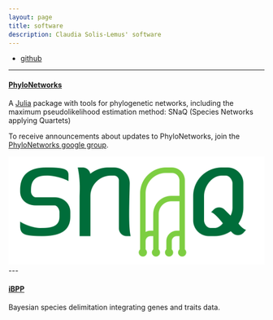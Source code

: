 ```yaml
---
layout: page
title: software
description: Claudia Solis-Lemus' software
---
```


<div class="navbar">
    <div class="navbar-inner">
        <ul class="nav">
            <li><a href="https://github.com/crsl4">github</a></li>
        </ul>
    </div>
</div>

---

#### <a name="phylonetworks"></a>[PhyloNetworks](https://github.com/crsl4/PhyloNetworks.jl)

A [Julia](http://julialang.org/) package with tools for phylogenetic networks, including the maximum pseudolikelihood estimation method: SNaQ (Species Networks applying Quartets)

To receive announcements about updates to PhyloNetworks, join the
[PhyloNetworks google group](https://groups.google.com/forum/#!forum/phylonetworks-users).

 <div class="photo"> <img src="../assets/pics/snaq.png"/> </div>
---

#### <a name="ibpp"></a>[iBPP](https://github.com/cecileane/iBPP/)

Bayesian species delimitation integrating genes and traits data.

